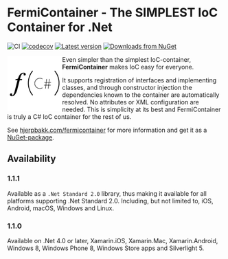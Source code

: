# FermiContainer - The SIMPLEST IoC Container for .Net

![CI](https://github.com/Sankra/FermiContainer/workflows/CI/badge.svg) [![codecov](https://codecov.io/gh/Sankra/FermiContainer/branch/master/graph/badge.svg?token=3Gu54HC3Kw)](https://codecov.io/gh/Sankra/FermiContainer) [![Latest version](https://img.shields.io/nuget/v/FermiContainer.svg)](https://www.nuget.org/packages/FermiContainer/) [![Downloads from NuGet](https://img.shields.io/nuget/dt/FermiContainer.svg)](https://www.nuget.org/packages/FermiContainer/)

<img align="left" src="https://github.com/Sankra/FermiContainer/blob/master/docs/img/logo%402x.png" width="128" height="128">

Even simpler than the simplest IoC-container, **FermiContainer** makes IoC easy for everyone.

It supports registration of interfaces and implementing classes, and through constructor injection the dependencies known to the container are automatically resolved. No attributes or XML configuration are needed. This is simplicity at its best and FermiContainer is truly a C# IoC container for the rest of us.

See [hjerpbakk.com/fermicontainer](http://www.hjerpbakk.com/fermicontainer/) for more information and get it as a [NuGet-package](https://www.nuget.org/packages/FermiContainer/).

## Availability

### 1.1.1

Available as a `.Net Standard 2.0` library, thus making it available for all platforms supporting .Net Standard 2.0. Including, but not limited to, iOS, Android, macOS, Windows and Linux.

### 1.1.0

 Available on .Net 4.0 or later, Xamarin.iOS, Xamarin.Mac, Xamarin.Android, Windows 8, Windows Phone 8, Windows Store apps and Silverlight 5.
